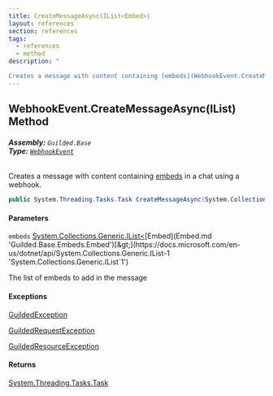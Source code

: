 ```yaml
---
title: CreateMessageAsync(IList<Embed>)
layout: references
section: references
tags:
  - references
  - method
description: "

Creates a message with content containing [embeds](WebhookEvent.CreateMessageAsync(IList_Embed_).md#Guilded.Base.Events.WebhookEvent.CreateMessageAsync(System.Collections.Generic.IList_Guilded.Base.Embeds.Embed_).embeds 'Guilded.Base.Events.WebhookEvent.CreateMessageAsync(System.Collections.Generic.IList<Guilded.Base.Embeds.Embed>).embeds') in a chat using a webhook."
---
```


## WebhookEvent.CreateMessageAsync(IList<Embed>) Method
###### **Assembly:** `Guilded.Base`<br/>**Type:** [`WebhookEvent`](WebhookEvent.md 'Guilded.Base.Events.WebhookEvent')

Creates a message with content containing [embeds](WebhookEvent.CreateMessageAsync(IList_Embed_).md#Guilded.Base.Events.WebhookEvent.CreateMessageAsync(System.Collections.Generic.IList_Guilded.Base.Embeds.Embed_).embeds 'Guilded.Base.Events.WebhookEvent.CreateMessageAsync(System.Collections.Generic.IList<Guilded.Base.Embeds.Embed>).embeds') in a chat using a webhook.

```csharp
public System.Threading.Tasks.Task CreateMessageAsync(System.Collections.Generic.IList<Guilded.Base.Embeds.Embed> embeds);
```
#### Parameters

<a name='Guilded.Base.Events.WebhookEvent.CreateMessageAsync(System.Collections.Generic.IList_Guilded.Base.Embeds.Embed_).embeds'></a>

`embeds` [System.Collections.Generic.IList&lt;](https://docs.microsoft.com/en-us/dotnet/api/System.Collections.Generic.IList-1 'System.Collections.Generic.IList`1')[Embed](Embed.md 'Guilded.Base.Embeds.Embed')[&gt;](https://docs.microsoft.com/en-us/dotnet/api/System.Collections.Generic.IList-1 'System.Collections.Generic.IList`1')

The list of embeds to add in the message

#### Exceptions

[GuildedException](GuildedException.md 'Guilded.Base.GuildedException')

[GuildedRequestException](GuildedRequestException.md 'Guilded.Base.GuildedRequestException')

[GuildedResourceException](GuildedResourceException.md 'Guilded.Base.GuildedResourceException')

#### Returns
[System.Threading.Tasks.Task](https://docs.microsoft.com/en-us/dotnet/api/System.Threading.Tasks.Task 'System.Threading.Tasks.Task')